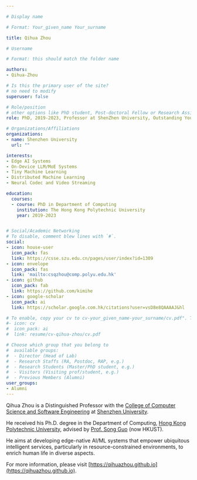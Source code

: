 ```yaml
---

# Display name

# Format: Your_given_name Your_surname 

title: Qihua Zhou

# Username

# Format: this should match the folder name

authors:
- Qihua-Zhou

# Is this the primary user of the site?
# no need to modify 
superuser: false

# Role/position
# other options like PhD student, Post-doctoral Fellow or Research Assistant, e.g..
role: PhD, 2019-2023, Professor at ShenZhen University, Outstanding Young Talents Program (Overseas)

# Organizations/Affiliations
organizations:
- name: Shenzhen University
  url: ""

interests:
- Edge AI Systems
- On-Device LLM/MoE Systems
- Tiny Machine Learning
- Distributed Machine Learning
- Neural Codec and Video Streaming

education:
  courses:
  - course: PhD in Department of Computing
    institution: The Hong Kong Polytechnic University 
    year: 2019-2023


# Social/Academic Networking
# To disable, comment blew lines with `#`.
social:
- icon: house-user
  icon_pack: fas
  link: https://csse.szu.edu.cn/pages/user/index?id=1309
- icon: envelope
  icon_pack: fas
  link: 'mailto:csqzhou@comp.polyu.edu.hk'
- icon: github
  icon_pack: fab
  link: https://github.com/kimihe
- icon: google-scholar
  icon_pack: ai
  link: https://scholar.google.com.hk/citations?user=vsD8e8QAAAAJ&hl

# To enable, copy your cv to cv-your_given_name-your_surname/cv.pdf". To disable, comment blew lines with `#`.
#- icon: cv
#  icon_pack: ai
#  link: resume/cv-qihua-zhou/cv.pdf

# Choose which group that you belong to
#  available groups:
#  - Director (Head of Lab)
#  - Research Staffs (RA, Postdoc, RAP, e.g.)
#  - Research Students (Master/PhD student, e.g.)
#  - Visitors (Visiting prof/student, e.g.)
#  - Previous Members (Alumni)
user_groups:
- Alumni
---
```


Qihua Zhou is a Distinguished Professor with the [College of Computer Science and Software Engineering](https://csse.szu.edu.cn/pages/user/index?id=1309) at [Shenzhen University](https://www.szu.edu.cn/). 

He received his Ph.D. degree in the Department of Computing, [Hong Kong Polytechnic University](https://www.polyu.edu.hk/), advised by [Prof. Song Guo](https://cse.hkust.edu.hk/admin/people/faculty/profile/songguo) (now HKUST).

He aims at developing edge-native AI/ML systems that empower ubiquitous intelligent services, particularly in resource-constrained environments, to enrich human life in diverse aspects.

For more information, please visit [https://qihuazhou.github.io](https://qihuazhou.github.io).
